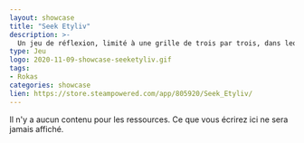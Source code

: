 ```yaml
---
layout: showcase
title: "Seek Etyliv"
description: >-
  Un jeu de réflexion, limité à une grille de trois par trois, dans lequel chaque mouvement compte. A la fois, explorateur de donjon et lecteur de poème, aussi loin que je puisse la conduire. 
type: Jeu
logo: 2020-11-09-showcase-seeketyliv.gif
tags:
- Rokas 
categories: showcase
lien: https://store.steampowered.com/app/805920/Seek_Etyliv/
---
```


Il n'y a aucun contenu pour les ressources.
Ce que vous écrirez ici ne sera jamais affiché.
